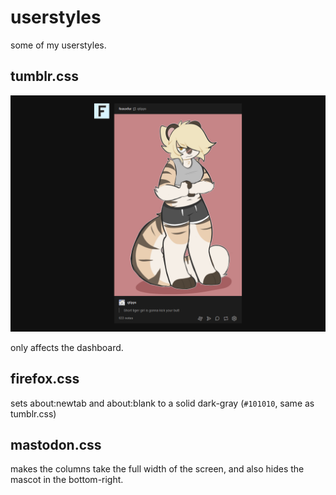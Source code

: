 # userstyles

some of my userstyles.

## tumblr.css

![tumblr.css preview](.images/tumblr.css.png)

only affects the dashboard.

## firefox.css

sets about:newtab and about:blank to a solid dark-gray (`#101010`, same as tumblr.css)

## mastodon.css

makes the columns take the full width of the screen, and also hides the mascot in the bottom-right.
